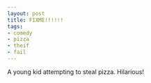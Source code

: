 ```yaml
---
layout: post
title: FIXME!!!!!!
tags:
- comedy
- pizza
- theif
- fail
---
```


A young kid attempting to steal pizza. Hilarious!
